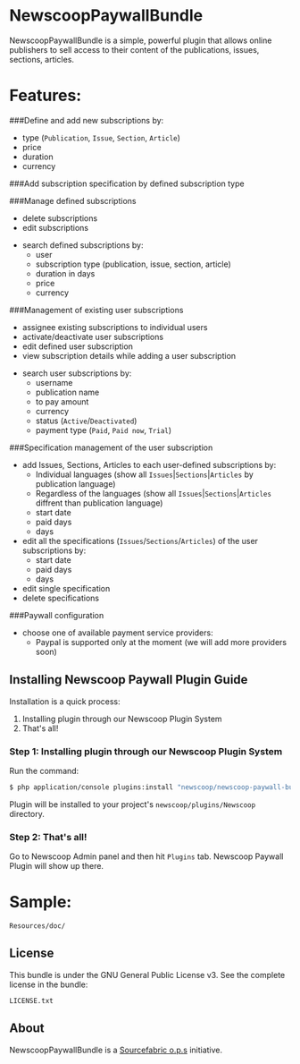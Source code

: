 NewscoopPaywallBundle
=====================

NewscoopPaywallBundle is a simple, powerful plugin that allows online publishers to sell access to their content of the publications, issues, sections, articles.

Features:
=====================
###Define and add new subscriptions by:
- type (`Publication`, `Issue`, `Section`, `Article`)
- price
- duration
- currency

###Add subscription specification by defined subscription type

###Manage defined subscriptions
 * delete subscriptions
 * edit subscriptions
- search defined subscriptions by:
    - user
    - subscription type (publication, issue, section, article)
    - duration in days
    - price
    - currency

###Management of existing user subscriptions
 * assignee existing subscriptions to individual users
 * activate/deactivate user subscriptions
 * edit defined user subscription
 * view subscription details while adding a user subscription
- search user subscriptions by:
    - username
    - publication name
    - to pay amount
    - currency
    - status (`Active`/`Deactivated`)
    - payment type (`Paid`, `Paid now`, `Trial`)

###Specification management of the user subscription
- add Issues, Sections, Articles to each user-defined subscriptions by:
    - Individual languages (show all `Issues`|`Sections`|`Articles` by publication language)
    - Regardless of the languages (show all `Issues`|`Sections`|`Articles` diffrent than publication language)
    - start date
    - paid days
    - days
- edit all the specifications (`Issues`/`Sections`/`Articles`) of the user subscriptions by:
    - start date
    - paid days
    - days
- edit single specification
- delete specifications

###Paywall configuration
- choose one of available payment service providers:
    - Paypal is supported only at the moment (we will add more providers soon)

Installing Newscoop Paywall Plugin Guide
-------------
Installation is a quick process:


1. Installing plugin through our Newscoop Plugin System
2. That's all!

### Step 1: Installing plugin through our Newscoop Plugin System
Run the command:
``` bash
$ php application/console plugins:install "newscoop/newscoop-paywall-bundle" --env=prod
```
Plugin will be installed to your project's `newscoop/plugins/Newscoop` directory.


### Step 2: That's all!
Go to Newscoop Admin panel and then hit `Plugins` tab. Newscoop Paywall Plugin will show up there.


Sample:
=====================
```
Resources/doc/
```

License
-------

This bundle is under the GNU General Public License v3. See the complete license in the bundle:

    LICENSE.txt

About
-------
NewscoopPaywallBundle is a [Sourcefabric o.p.s](https://github.com/sourcefabric) initiative.
